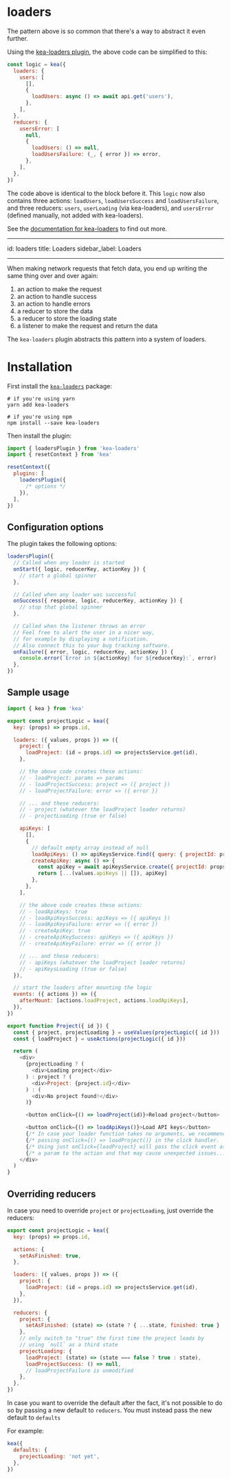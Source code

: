 # loaders

The pattern above is so common that there's a way to abstract it even further.

Using the [kea-loaders plugin](/docs/BROKEN), the above code can be simplified to this:

```javascript
const logic = kea({
  loaders: {
    users: [
      [],
      {
        loadUsers: async () => await api.get('users'),
      },
    ],
  },
  reducers: {
    usersError: [
      null,
      {
        loadUsers: () => null,
        loadUsersFailure: (_, { error }) => error,
      },
    ],
  },
})
```

The code above is identical to the block before it. This `logic` now also contains three actions: `loadUsers`,
`loadUsersSuccess` and `loadUsersFailure`, and three reducers: `users`, `userLoading` (via kea-loaders),
and `usersError` (defined manually, not added with kea-loaders).

See the [documentation for kea-loaders](/docs/BROKEN) to find out more.

---

id: loaders
title: Loaders
sidebar_label: Loaders

---

When making network requests that fetch data, you end up writing the same thing over and over again:

1. an action to make the request
2. an action to handle success
3. an action to handle errors
4. a reducer to store the data
5. a reducer to store the loading state
6. a listener to make the request and return the data

The `kea-loaders` plugin abstracts this pattern into a system of loaders.

# Installation

First install the [`kea-loaders`](https://github.com/keajs/kea-loaders) package:

```shell
# if you're using yarn
yarn add kea-loaders

# if you're using npm
npm install --save kea-loaders
```

Then install the plugin:

```javascript
import { loadersPlugin } from 'kea-loaders'
import { resetContext } from 'kea'

resetContext({
  plugins: [
    loadersPlugin({
      /* options */
    }),
  ],
})
```

## Configuration options

The plugin takes the following options:

```javascript
loadersPlugin({
  // Called when any loader is started
  onStart({ logic, reducerKey, actionKey }) {
    // start a global spinner
  },

  // Called when any loader was successful
  onSuccess({ response, logic, reducerKey, actionKey }) {
    // stop that global spinner
  },

  // Called when the listener throws an error
  // Feel free to alert the user in a nicer way,
  // for example by displaying a notification.
  // Also connect this to your bug tracking software.
  onFailure({ error, logic, reducerKey, actionKey }) {
    console.error(`Error in ${actionKey} for ${reducerKey}:`, error)
  },
})
```

## Sample usage

```javascript
import { kea } from 'kea'

export const projectLogic = kea({
  key: (props) => props.id,

  loaders: ({ values, props }) => ({
    project: {
      loadProject: (id = props.id) => projectsService.get(id),
    },

    // the above code creates these actions:
    // - loadProject: params => params
    // - loadProjectSuccess: project => ({ project })
    // - loadProjectFailure: error => ({ error })

    // ... and these reducers:
    // - project (whatever the loadProject loader returns)
    // - projectLoading (true or false)

    apiKeys: [
      [],
      {
        // default empty array instead of null
        loadApiKeys: () => apiKeysService.find({ query: { projectId: props.id } }),
        createApiKey: async () => {
          const apiKey = await apiKeysService.create({ projectId: props.id })
          return [...(values.apiKeys || []), apiKey]
        },
      },
    ],

    // the above code creates these actions:
    // - loadApiKeys: true
    // - loadApiKeysSuccess: apiKeys => ({ apiKeys })
    // - loadApiKeysFailure: error => ({ error })
    // - createApiKey: true
    // - createApiKeySuccess: apiKeys => ({ apiKeys })
    // - createApiKeyFailure: error => ({ error })

    // ... and these reducers:
    // - apiKeys (whatever the loadProject loader returns)
    // - apiKeysLoading (true or false)
  }),

  // start the loaders after mounting the logic
  events: ({ actions }) => ({
    afterMount: [actions.loadProject, actions.loadApiKeys],
  }),
})

export function Project({ id }) {
  const { project, projectLoading } = useValues(projectLogic({ id }))
  const { loadProject } = useActions(projectLogic({ id }))

  return (
    <div>
      {projectLoading ? (
        <div>Loading project</div>
      ) : project ? (
        <div>Project: {project.id}</div>
      ) : (
        <div>No project found!</div>
      )}

      <button onClick={() => loadProject(id)}>Reload project</button>

      <button onClick={() => loadApiKeys()}>Load API keys</button>
      {/* In case your loader function takes no arguments, we recommend */}
      {/* passing onClick={() => loadProject()} in the click handler.   */}
      {/* Using just onClick={loadProject} will pass the click event as */}
      {/* a param to the action and that may cause unexpected issues... */}
    </div>
  )
}
```

## Overriding reducers

In case you need to override `project` or `projectLoading`, just override the reducers:

```javascript
export const projectLogic = kea({
  key: (props) => props.id,

  actions: {
    setAsFinished: true,
  },

  loaders: ({ values, props }) => ({
    project: {
      loadProject: (id = props.id) => projectsService.get(id),
    },
  }),

  reducers: {
    project: {
      setAsFinished: (state) => (state ? { ...state, finished: true } : state),
    },
    // only switch to "true" the first time the project loads by
    // using `null` as a third state
    projectLoading: {
      loadProject: (state) => (state === false ? true : state),
      loadProjectSuccess: () => null,
      // loadProjectFailure is unmodified
    },
  },
})
```

In case you want to override the default after the fact, it's not possible to do so by passing
a new default to `reducers`. You must instead pass the new default to `defaults`

For example:

```javascript
kea({
  defaults: {
    projectLoading: 'not yet',
  },
})
```
